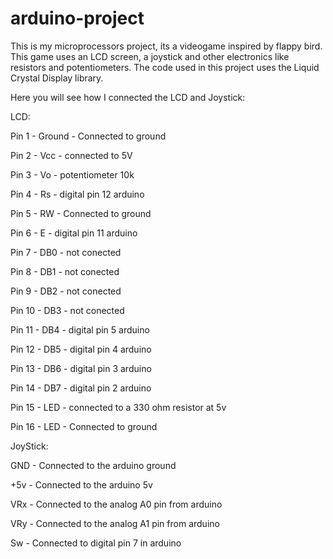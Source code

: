 # arduino-project
This is my microprocessors project, its a videogame inspired by flappy bird. This game uses an LCD screen, a joystick and other electronics like resistors and potentiometers. The code used in this project uses the Liquid Crystal Display library.   

Here you will see how I connected the LCD and Joystick:

LCD:

Pin 1 - Ground - Connected to ground

Pin 2 - Vcc - connected to 5V

Pin 3 - Vo - potentiometer 10k

Pin 4 - Rs - digital pin 12 arduino

Pin 5 - RW - Connected to ground

Pin 6 - E -  digital pin 11 arduino

Pin 7 - DB0 - not conected

Pin 8 - DB1 - not conected

Pin 9 - DB2 - not conected

Pin 10 - DB3 - not conected

Pin 11 - DB4 - digital pin 5 arduino

Pin 12 - DB5 - digital pin 4 arduino

Pin 13 - DB6 - digital pin 3 arduino

Pin 14 - DB7 - digital pin 2 arduino

Pin 15 - LED - connected to a 330 ohm resistor at 5v

Pin 16 - LED - Connected to ground

JoyStick:

GND - Connected to the arduino ground

+5v - Connected to the arduino 5v

VRx - Connected to the analog A0 pin from arduino

VRy - Connected to the analog A1 pin from arduino

Sw - Connected to digital pin 7 in arduino
